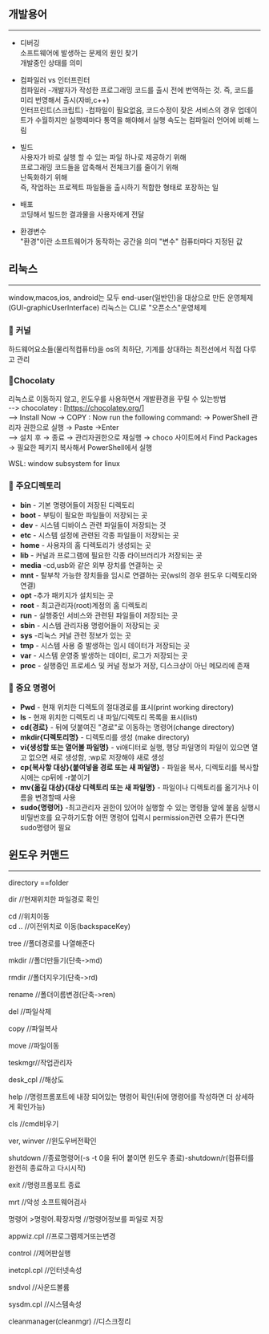 ## 개발용어 
***  
* 디버깅   
소프트웨어에 발생하는 문제의 원인 찾기   
개발중인 상태를 의미

* 컴파일러 vs 인터프린터   
컴파일러 -개발자가 작성한 프로그래밍 코드를 출시 전에 번역하는 것. 즉, 코드를 미리 번영해서 출시(자바,c++)   
인터프린트(스크립트) -컴파일이 필요없음, 코드수정이 잦은 서비스의 경우 업데이트가 수월하지만 실행때마다 통역을 해야해서 실행 속도는 컴파일러 언어에 비해 느림

* 빌드    
사용자가 바로 실행 할 수 있는 파일 하나로 제공하기 위해   
프로그래밍 코드들을 압축해서 전체크기를 줄이기 위해   
난독화하기 위해   
즉, 작업하는 프로젝트 파일들을 출시하기 적합한 형태로 포장하는 일

* 배포   
코딩해서 빌드한 결과물을 사용자에게 전달

* 환경변수  
"환경"이란 소프트웨어가 동작하는 공간을 의미
"변수" 컴퓨터마다 지정된 값



## 리눅스
***
window,macos,ios, android는 모두 end-user(일반인)을 대상으로 만든 운영체제(GUI-graphicUserInterface)
리눅스는 CLI로 "오픈소스"운영체제

### 📌 **커널**    
하드웨어요소들(물리적컴퓨터)을 os의 최하단, 기계를 상대하는 최전선에서 직접 다루고 관리


### 📌**Chocolaty**

리눅스로 이동하지 않고, 윈도우를 사용하면서 개발환경을 꾸릴 수 있는방법   
--> chocolatey : [https://chocolatey.org/]    
--> Install Now → COPY : Now run the following command: → PowerShell 관리자 권한으로 실행 → Paste →Enter      
--> 설치 후 → 종료 → 관리자권한으로 재실행 → choco 사이트에서 Find Packages → 필요한 페키지 복사해서 PowerShell에서 실행      

WSL: window subsystem for linux

### 📌 **주요디렉토리**   
* **bin** - 기본 명령어들이 저장된 디렉토리   
* **boot** - 부팅이 필요한 파일들이 저장되는 곳   
* **dev** - 시스템 디바이스 관련 파일들이 저장되는 것   
* **etc** - 시스템 설정에 관련된 각종 파일들이 저장되는 곳   
* **home** - 사용자의 홈 디렉토리가 생성되는 곳   
* **lib** - 커널과 프로그램에 필요한 각종 라이브러리가 저장되는 곳   
* **media** -cd,usb와 같은 외부 장치를 연결하는 곳   
* **mnt** - 탈부착 가능한 장치들을 임시로 연결하는 곳(wsl의 경우 윈도우 디렉토리와 연결)   
* **opt** -추가 패키지가 설치되는 곳   
* **root** - 최고관리자(root)계정의 홈 디렉토리   
* **run** - 실행중인 서비스와 관련된 파일들이 저장되는 곳   
* **sbin** - 시스템 관리자용 명령어들이 저장되는 곳   
* **sys** -리눅스 커널 관련 정보가 있는 곳   
* **tmp** - 시스템 사용 중 발생하는 임시 데이터가 저장되는 곳   
* **var** - 시스템 운영중 발생하는 데이터, 로그가 저장되는 곳   
* **proc** - 실행중인 프로세스 및 커널 정보가 저장, 디스크상이 아닌 메모리에 존재

### 📌 **중요 명령어** 
* **Pwd** - 현재 위치한 디렉토의 절대경로를 표시(print working directory)
* **ls** - 현재 위치한 디렉토리 내 파일/디렉토리 목록을 표시(list)
* **cd{경로}** - 뒤에 덧붙여진 "경로"로 이동하는 명령어(change directory)
* **mkdir{디렉토리명}** - 디렉토리를 생성 (make directory)
* **vi{생성할 또는 열어볼 파일명}** - vi애디터로 실행, 행당 파일명의 파일이 있으면 열고 없으면 새로 생성함, :wp로 저장해야 새로 생성
* **cp{복사핳 대상}{붙여넣을 경로 또는 새 파일명}**  - 파일을 복사, 디렉토리를 복사할 시에는 cp뒤에 -r붙이기
* **mv{옮길 대상}{대상 디렉토리 또는 새 파일명}** - 파일이나 디렉토리를 옮기거나 이름을 변경할때 사용
* **sudo{명령어}**  -최고관리자 권한이 있어야 실행할 수 있는 명령들 앞에 붙음
  실행시 비밀번호를 요구하기도함
  어떤 명령어 입력시 permission관련 오류가 뜬다면 sudo명령어 필요

## 윈도우 커맨드
***
directory ==folder   

dir //현재위치한 파일경로 확인   

cd //위치이동   
cd .. //이전위치로 이동(backspaceKey)   

tree //폴더경로를 나열해준다   

mkdir //폴더만들기(단축->md)   

rmdir //폴더지우기(단축->rd)   

rename //폴더이름변경(단축->ren)   

del //파일삭제   

copy //파일복사   

move //파일이동    

teskmgr//작업관리자  

desk_cpl //해상도   

help //명령프롬포트에 내장 되어있는 명령어 확인(뒤에 명령어를 작성하면 더 상세하게 확인가능)   

cls //cmd비우기   

ver, winver //윈도우버전확인   

shutdown //종료명령어(-s -t 0을 뒤어 붙이면 윈도우 종료)-shutdown/r(컴퓨터를 완전히 종료하고 다시시작)  

exit //명령프롬포트 종료   

mrt //악성 소프트웨어검사   

명령어 >명령어.확장자명 //명령어정보를 파일로 저장   

appwiz.cpl //프로그램제거또는변경   

control //제어판실행   

inetcpl.cpl //인터넷속성   

sndvol //사운드볼륨   

sysdm.cpl //시스템속성   

cleanmanager(cleanmgr) //디스크정리   